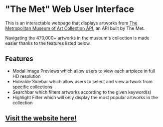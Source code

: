 # "The Met" Web User Interface
This is an interactable webpage that displays artworks from [The Metropolitan Museum of Art Collection API](https://metmuseum.github.io/), an API built by The Met.

Navigating the 470,000+ artworks in the museum's collection is made easier thanks to the features listed below.

## Features
- Modal Image Previews which allow users to view each artpiece in full HD resolution 
- Hideable Sidebar which allow users to select and view artwork from specific collections
- Searchbar which filters artworks according to the given keyword(s)
- Highlight Filter which will only display the most popular artworks in the collection

## [Visit the website here!](https://mikfuentes.github.io/MetMusuem/)
